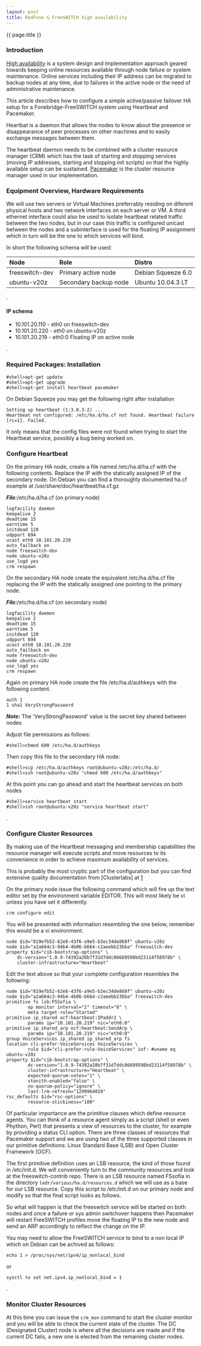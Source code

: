 ```yaml
---
layout: post
title: RedFone & FreeSWITCH high availability
---
```


{{ page.title }}

### Introduction

[High availability](https://en.wikipedia.org/wiki/High_availability) is a system design and implementation approach geared towards keeping online resources available through node failure or system maintenance. Online services including their IP address can be migrated to backup nodes at any time, due to failures in the active node or the need of administrative maintenance. 

This article describes how to configure a simple active/passive failover HA setup for a Fonebridge-FreeSWITCH system using Heartbeat and Pacemaker. 

Heartbat is a daemon that allows the nodes to know about the presence or disappearance of peer processes on other machines and to easily exchange messages between them.

The heartbeat daemon needs to be combined with a cluster resource manager (CRM) which has the task of starting and stopping services (moving IP addresses, starting and stopping init scripts) so that the highly available setup can be sustained. [Pacemaker](http://clusterlabs.org/wiki/Main_Page) is the cluster resource manager used in our implementation.

### Equipment Overview, Hardware Requirements

We will use two servers or Virtual Machines preferrably residing on diferent physical hosts and two network interfaces on each server or VM. A third ethernet interface could also be used to isolate heartbeat related traffic between the two nodes, but in our case this traffic is configured unicast between the nodes and a subinterface is used for the floating IP assignment which in turn will be the one to which services will bind.

In short the following schema will be used:


|Node|Role|Distro|
|:--------------------|:--------------------|:---------------------|
|freeswitch-dev| Primary active node| Debian Squeeze 6.0
|ubuntu-v20z| Secondary backup node| Ubuntu 10.04.3 LT
.


#### IP schema

* 10.101.20.110 - eth0 on freeswitch-dev
* 10.101.20.220 - eth0 on ubuntu-v20z
* 10.101.20.219 - eth0:0 Floating IP on active node

.

### Required Packages: Installation


    #shell>apt-get update
    #shell>apt-get upgrade
    #shell>apt-get install heartbeat pacemaker


On Debian Squeeze you may get the following right after installation

    Setting up heartbeat (1:3.0.3-2) ...
    Heartbeat not configured: /etc/ha.d/ha.cf not found. Heartbeat failure [rc=1]. Failed.


It only means that the config files were not found when trying to start the Heartbeat service, possibly a bug being worked on.


### Configure Heartbeat

On the primary HA node, create a file named /etc/ha.d/ha.cf with the following contents. Replace the IP with the statically assigned IP of the secondary node. On Debian you can find a thoroughly documented ha.cf example at /usr/share/doc/heartbeat/ha.cf.gz

***File:***/etc/ha.d/ha.cf (on primary node)

    logfacility daemon
    keepalive 2
    deadtime 15
    warntime 5
    initdead 120
    udpport 694
    ucast eth0 10.101.20.220
    auto_failback on
    node freeswitch-dev
    node ubuntu-v20z
    use_logd yes
    crm respawn


On the secondary HA node create the equivalent /etc/ha.d/ha.cf file replacing the IP with the statically assigned one pointing to the primary node.


***File:***/etc/ha.d/ha.cf (on secondary node)

    logfacility daemon
    keepalive 2
    deadtime 15
    warntime 5
    initdead 120
    udpport 694
    ucast eth0 10.101.20.220
    auto_failback on
    node freeswitch-dev
    node ubuntu-v20z
    use_logd yes
    crm respawn


Again on primary HA node create the file /etc/ha.d/authkeys with the following content.


    auth 1
    1 sha1 VeryStrongPassword


***Note:*** The 'VeryStrongPassword' value is the secret key shared between nodes

Adjust file permissions as follows:

    #shell>chmod 600 /etc/ha.d/authkeys


Then copy this file to the secondary HA node:



    #shell>scp /etc/ha.d/authkeys root@ubuntu-v20z:/etc/ha.d/
    #shell>ssh root@ubuntu-v20z "chmod 600 /etc/ha.d/authkeys"


At this point you can go ahead and start the heartbeat services on both nodes



    #shell>service heartbeat start
    #shell>ssh root@ubuntu-v20z "service heartbeat start"
.


### Configure Cluster Resources

By making use of the Heartbeat messaging and membership capabilities the resource manager will execute scripts and move resources to its convenience in order to achieve maximum availability of services.

This is probably the most cryptic part of the configuration but you can find extensive quality documentation from [Clusterlabs] at [1]

[1]:http://www.clusterlabs.org/doc/en-US/Pacemaker/1.0/html/Pacemaker_Explained/s-resource-supported.html "ClusterLabs"

On the primary node issue the following command which will fire up the text editor set by the environment variable EDITOR. This will most likely be vi unless you have set it differently.

    crm configure edit

You will be presented with information resembling the one below, remember this would be a vi environment.

    node $id="819efb52-62e8-43f6-a9e5-b3ec34de868f" ubuntu-v20z
    node $id="a2a664c3-94b4-4b06-b664-c2aeebb23bba" freeswitch-dev
    property $id="cib-bootstrap-options" \
        dc-version="1.0.9-74392a28b7f31d7ddc86689598bd23114f58978b" \
        cluster-infrastructure="Heartbeat"

Edit the text above so that your complete configuration resembles the following:

    node $id="819efb52-62e8-43f6-a9e5-b3ec34de868f" ubuntu-v20z
    node $id="a2a664c3-94b4-4b06-b664-c2aeebb23bba" freeswitch-dev
    primitive fs lsb:FSSofia \
            op monitor interval="2" timeout="8" \
            meta target-role="Started"
    primitive ip_shared ocf:heartbeat:IPaddr2 \
            params ip="10.101.20.219" nic="eth0:0"
    primitive ip_shared_arp ocf:heartbeat:SendArp \
            params ip="10.101.20.219" nic="eth0:0"
    group VoiceServices ip_shared ip_shared_arp fs
    location cli-prefer-VoiceServices VoiceServices \
            rule $id="cli-prefer-rule-VoiceServices" inf: #uname eq ubuntu-v20z
    property $id="cib-bootstrap-options" \
            dc-version="1.0.9-74392a28b7f31d7ddc86689598bd23114f58978b" \
            cluster-infrastructure="Heartbeat" \
            expected-quorum-votes="1" \
            stonith-enabled="false" \
            no-quorum-policy="ignore" \
            last-lrm-refresh="1299964019"
    rsc_defaults $id="rsc-options" \
            resource-stickiness="100"

Of particular importance are the primitive clauses which define resource agents. You can think of a resource agent simply as a script (shell or even Phython, Perl) that presents a view of resources to the cluster, for example by providing a status CLI option. There are three classes of resources that Pacemaker support and we are using two of the three supported classes in our primitive definitions: Linux Standard Base (LSB) and Open Cluster Framework (OCF).

The first primitive definition uses an LSB resource, the kind of those found in /etc/init.d. We will conveniently turn to the community resources and look at the freeswitch-contrib repo.  There is an LSB resource named FSsofia in the directory ```ledr/various/ha.d/resources.d``` which we will use as a base for our LSB resource. Copy this script to /etc/init.d on our primary node and modify so that the final script looks as follows.

<script src="https://gist.github.com/3795649.js?file=FSSofia"></script>

So what will happen is that the freeswitch service will be started on both nodes and once a failure or sys admin switchover happens then Pacemaker will restart FreeSWITCH profiles move the floating IP to the new node and send an ARP accordingly to reflect the change on the IP.

You may need to allow the FreeSWITCH service to bind to a non local IP which on Debian can be achived as follows:

    echo 1 > /proc/sys/net/ipv4/ip_nonlocal_bind

or

    sysctl to set net.ipv4.ip_nonlocal_bind = 1

.


### Monitor Cluster Resources

At this time you can issue the ```crm_mon``` command to start the cluster monitor and you will be able to check the current state of the cluster. The DC (Designated Cluster) node is where all the decisions are made and if the current DC fails, a new one is elected from the remaining cluster nodes.

<script src="https://gist.github.com/3801277.js"> </script>


